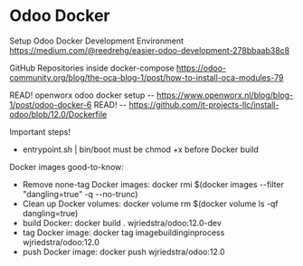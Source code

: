 # Odoo Docker

Setup Odoo Docker Development Environment
https://medium.com/@reedrehg/easier-odoo-development-278bbaab38c8

GitHub Repositories inside docker-compose
https://odoo-community.org/blog/the-oca-blog-1/post/how-to-install-oca-modules-79

READ! openworx odoo docker setup -- https://www.openworx.nl/blog/blog-1/post/odoo-docker-6
READ! -- https://github.com/it-projects-llc/install-odoo/blob/12.0/Dockerfile

Important steps!
- entrypoint.sh | bin/boot must be chmod +x before Docker build

Docker images good-to-know:
- Remove none-tag Docker images: docker rmi $(docker images --filter "dangling=true" -q --no-trunc)
- Clean up Docker volumes: docker volume rm $(docker volume ls -qf dangling=true)
- build Docker: docker build . wjriedstra/odoo:12.0-dev
- tag Docker image: docker tag imagebuildinginprocess wjriedstra/odoo:12.0
- push Docker image: docker push wjriedstra/odoo:12.0